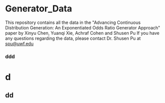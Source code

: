 # Generator_Data
This repository contains all the data in the "Advancing Continuous Distribution Generation: An Exponentiated Odds Ratio Generator Approach" paper by Xinyu Chen, Yuanqi Xie, Achraf Cohen and Shusen Pu
If you have any questions regarding the data, please contact Dr. Shusen Pu at spu@uwf.edu

### ddd

# d

## dd
